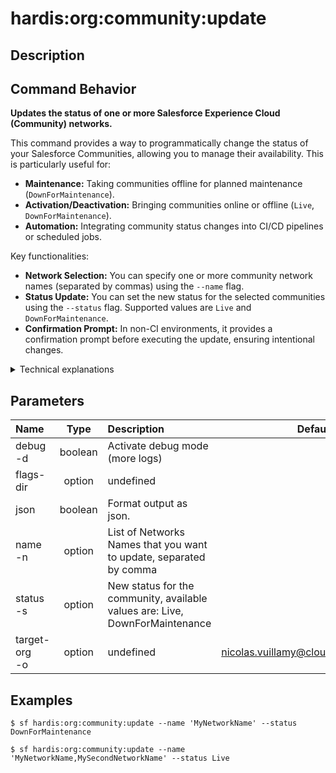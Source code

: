 <!-- This file has been generated with command 'sf hardis:doc:plugin:generate'. Please do not update it manually or it may be overwritten -->
# hardis:org:community:update

## Description


## Command Behavior

**Updates the status of one or more Salesforce Experience Cloud (Community) networks.**

This command provides a way to programmatically change the status of your Salesforce Communities, allowing you to manage their availability. This is particularly useful for:

- **Maintenance:** Taking communities offline for planned maintenance (`DownForMaintenance`).
- **Activation/Deactivation:** Bringing communities online or offline (`Live`, `DownForMaintenance`).
- **Automation:** Integrating community status changes into CI/CD pipelines or scheduled jobs.

Key functionalities:

- **Network Selection:** You can specify one or more community network names (separated by commas) using the `--name` flag.
- **Status Update:** You can set the new status for the selected communities using the `--status` flag. Supported values are `Live` and `DownForMaintenance`.
- **Confirmation Prompt:** In non-CI environments, it provides a confirmation prompt before executing the update, ensuring intentional changes.

<details>
<summary>Technical explanations</summary>

The command's technical implementation involves:

- **Salesforce SOQL Query:** It first queries the Salesforce `Network` object using SOQL to retrieve the `Id`, `Name`, and `Status` of the specified communities. This ensures that only existing communities are targeted.
- **SObject Update:** It then constructs an array of `Network` sObjects with their `Id` and the new `Status` and performs a DML update operation using `conn.sobject("Network").update()`. The `allOrNone: false` option is used to allow partial success in case some updates fail.
- **Error Handling and Reporting:** It iterates through the update results, logging success or failure for each community. It also provides a summary of successful and erroneous updates.
- **User Interaction:** Uses `prompts` to confirm the update action with the user when not running in a CI environment.
- **Salesforce Connection:** Establishes a connection to the target Salesforce org using the `target-org` flag.
</details>


## Parameters

|Name|Type|Description|Default|Required|Options|
|:---|:--:|:----------|:-----:|:------:|:-----:|
|debug<br/>-d|boolean|Activate debug mode (more logs)||||
|flags-dir|option|undefined||||
|json|boolean|Format output as json.||||
|name<br/>-n|option|List of Networks Names that you want to update, separated by comma||||
|status<br/>-s|option|New status for the community, available values are: Live, DownForMaintenance||||
|target-org<br/>-o|option|undefined|nicolas.vuillamy@cloudity.com.playnico|||

## Examples

```shell
$ sf hardis:org:community:update --name 'MyNetworkName' --status DownForMaintenance
```

```shell
$ sf hardis:org:community:update --name 'MyNetworkName,MySecondNetworkName' --status Live
```


